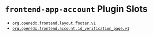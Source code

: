 # `frontend-app-account` Plugin Slots

* [`org.openedx.frontend.layout.footer.v1`](./FooterSlot/)
* [`org.openedx.frontend.account.id_verification_page.v1`](./IdVerificationPageSlot/)
